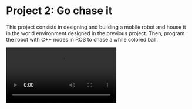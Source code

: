 # Project 2: Go chase it
This project consists in designing and building a mobile robot and house it in the world environment designed in the previous project. Then, program the robot with C++ nodes in ROS to chase a while colored ball.


![Go chase it](https://github.com/RonaldoCD/Udacity-Robotics-Software-Engineer-Nanodegree-Projects/blob/main/Project%202:%20Go%20chase%20it/images/go_chase_it_video.mp4)
